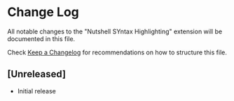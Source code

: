 # Change Log

All notable changes to the "Nutshell SYntax Highlighting" extension will be documented in this file.

Check [Keep a Changelog](http://keepachangelog.com/) for recommendations on how to structure this file.

## [Unreleased]

- Initial release